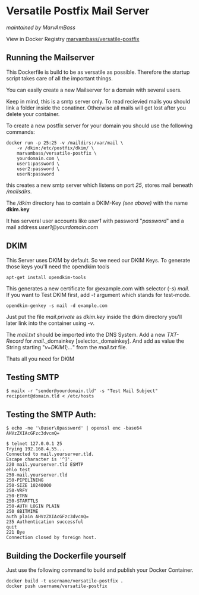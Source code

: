 # Versatile Postfix Mail Server
_maintained by MarvAmBass_

View in Docker Registry [marvambass/versatile-postfix](https://registry.hub.docker.com/u/marvambass/versatile-postfix/)

## Running the Mailserver

This Dockerfile is build to be as versatile as possible.
Therefore the startup script takes care of all the important things.

You can easily create a new Mailserver for a domain with several users.

Keep in mind, this is a smtp server only.
To read recievied mails you should link a folder inside the conatiner.
Otherwise all mails will get lost after you delete your container.

To create a new postfix server for your domain you should use the following commands:

	docker run -p 25:25 -v /maildirs:/var/mail \
		-v /dkim:/etc/postfix/dkim/ \
		marvambass/versatile-postfix \
		yourdomain.com \
		user1:password \
		user2:password \
		userN:password

this creates a new smtp server which listens on port _25_, stores mail beneath _/mailsdirs_.

The _/dkim_ directory has to contain a DKIM-Key _(see above)_ with the name __dkim.key__

It has serveral user accounts like _user1_ with password "_password_" and 
a mail address _user1@yourdomain.com_

## DKIM

This Server uses DKIM by default. So we need our DKIM Keys.
To generate those keys you'll need the opendkim tools

	apt-get install opendkim-tools

This generates a new certificate for @example.com with selector (_-s_) _mail_. If you want to Test DKIM first, add _-t_ argument which stands for test-mode.

	opendkim-genkey -s mail -d example.com

Just put the file _mail.private_ as _dkim.key_ inside the dkim directory you'll later link into the container using _-v_.

The _mail.txt_ should be imported into the DNS System. Add a new _TXT-Record_ for _mail_.\_domainkey [selector.\_domainkey]. And add as value the String starting "_v=DKIM1;..._" from the _mail.txt_ file.

Thats all you need for DKIM

## Testing SMTP

	$ mailx -r "sender@yourdomain.tld" -s "Test Mail Subject" recipient@domain.tld < /etc/hosts

## Testing the SMTP Auth:

	$ echo -ne '\0user\0password' | openssl enc -base64
	AHVzZXIAcGFzc3dvcmQ=

	$ telnet 127.0.0.1 25
	Trying 192.168.4.55...
	Connected to mail.yourserver.tld.
	Escape character is '^]'.
	220 mail.yourserver.tld ESMTP
	ehlo test
	250-mail.yourserver.tld
	250-PIPELINING
	250-SIZE 10240000
	250-VRFY
	250-ETRN
	250-STARTTLS
	250-AUTH LOGIN PLAIN
	250 8BITMIME
	auth plain AHVzZXIAcGFzc3dvcmQ=
	235 Authentication successful
	quit
	221 Bye
	Connection closed by foreign host.

## Building the Dockerfile yourself

Just use the following command to build and publish your Docker Container.

    docker build -t username/versatile-postfix .
    docker push username/versatile-postfix
